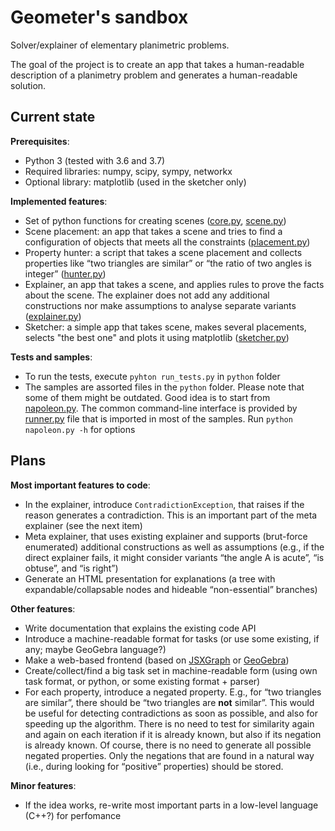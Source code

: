 Geometer's sandbox
==================

Solver/explainer of elementary planimetric problems.

The goal of the project is to create an app that takes a human-readable description of a planimetry problem and generates a human-readable solution.

## Current state

**Prerequisites**:

* Python 3 (tested with 3.6 and 3.7)
* Required libraries: numpy, scipy, sympy, networkx
* Optional library: matplotlib (used in the sketcher only)

**Implemented features**:

* Set of python functions for creating scenes ([core.py](python/sandbox/core.py), [scene.py](python/sandbox/scene.py))
* Scene placement: an app that takes a scene and tries to find a configuration of objects that meets all the constraints ([placement.py](python/sandbox/placement.py))
* Property hunter: a script that takes a scene placement and collects properties like “two triangles are similar” or “the ratio of two angles is integer” ([hunter.py](python/sandbox/hunter.py))
* Explainer, an app that takes a scene, and applies rules to prove the facts about the scene. The explainer does not add any additional constructions nor make assumptions to analyse separate variants ([explainer.py](python/sandbox/explainer.py))
* Sketcher: a simple app that takes scene, makes several placements, selects "the best one" and plots it using matplotlib ([sketcher.py](python/sandbox/sketcher.py))

**Tests and samples**:

* To run the tests, execute `pyhton run_tests.py` in `python` folder
* The samples are assorted files in the `python` folder. Please note that some of them might be outdated. Good idea is to start from [napoleon.py](python/napoleon.py). The common command-line interface is provided by [runner.py](python/runner.py) file that is imported in most of the samples. Run `python napoleon.py -h` for options

## Plans

**Most important features to code**:

* In the explainer, introduce `ContradictionException`, that raises if the reason generates a contradiction. This is an important part of the meta explainer (see the next item)
* Meta explainer, that uses existing explainer and supports (brut-force enumerated) additional constructions as well as assumptions (e.g., if the direct explainer fails, it might consider variants “the angle A is acute”, “is obtuse”, and “is right”)
* Generate an HTML presentation for explanations (a tree with expandable/collapsable nodes and hideable “non-essential” branches)

**Other features**:

* Write documentation that explains the existing code API
* Introduce a machine-readable format for tasks (or use some existing, if any; maybe GeoGebra language?)
* Make a web-based frontend (based on [JSXGraph](https://jsxgraph.uni-bayreuth.de/wp/index.html) or [GeoGebra](https://github.com/geogebra/geogebra))
* Create/collect/find a big task set in machine-readable form (using own task format, or python, or some existing format + parser)
* For each property, introduce a negated property. E.g., for “two triangles are similar”, there should be “two triangles are **not** similar”. This would be useful for detecting contradictions as soon as possible, and also for speeding up the algorithm. There is no need to test for similarity again and again on each iteration if it is already known, but also if its negation is already known. Of course, there is no need to generate all possible negated properties. Only the negations that are found in a natural way (i.e., during looking for “positive” properties) should be stored.

**Minor features**:

* If the idea works, re-write most important parts in a low-level language (C++?) for perfomance
